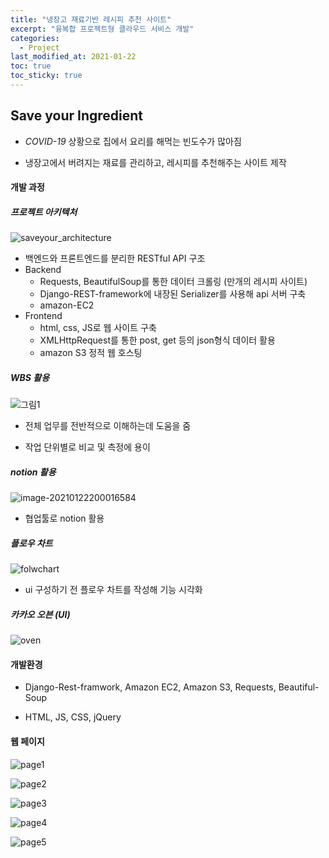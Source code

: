 ```yaml
---
title: "냉장고 재료기반 레시피 추천 사이트"
excerpt: "융복합 프로젝트형 클라우드 서비스 개발"
categories:
  - Project
last_modified_at: 2021-01-22
toc: true
toc_sticky: true
---
```


## Save your Ingredient

- *COVID-19* 상황으로 집에서 요리를 해먹는 빈도수가 많아짐

- 냉장고에서 버려지는 재료를 관리하고, 레시피를 추천해주는 사이트 제작



#### 개발 과정

##### 프로젝트 아키텍처

![saveyour_architecture](../../assets/images/saveyour_architecture.png)

- 백엔드와 프론트엔드를 분리한 RESTful API 구조
- Backend
  - Requests, BeautifulSoup를 통한 데이터 크롤링 (만개의 레시피 사이트)
  - Django-REST-framework에 내장된 Serializer를 사용해 api 서버 구축
  - amazon-EC2
- Frontend
  - html, css, JS로 웹 사이트 구축
  - XMLHttpRequest를 통한 post, get 등의 json형식 데이터 활용
  - amazon S3 정적 웹 호스팅



##### WBS 활용

![그림1](../../assets/images/그림1.png)

- 전체 업무를 전반적으로 이해하는데 도움을 줌

- 작업 단위별로 비교 및 측정에 용이



##### notion 활용

![image-20210122200016584](../../assets/images/image-20210122200016584.png)

- 협업툴로 notion 활용



##### 플로우 차트

![folwchart](../../assets/images/folwchart.png)

- ui 구성하기 전 플로우 차트를 작성해 기능 시각화



##### 카카오 오븐 (UI)

![oven](../../assets/images/oven.png)



#### 개발환경

- Django-Rest-framwork, Amazon EC2, Amazon S3, Requests, Beautiful-Soup

- HTML, JS, CSS, jQuery



#### 웹 페이지

![page1](../../assets/images/page1.png)

![page2](../../assets/images/page2.png)

![page3](../../assets/images/page3.png)

![page4](../../assets/images/page4.png)

![page5](../../assets/images/page5.png)

